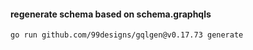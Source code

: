 

#### regenerate schema based on schema.graphqls

```
go run github.com/99designs/gqlgen@v0.17.73 generate
```
